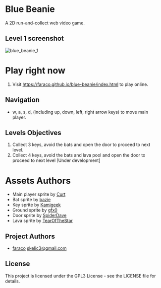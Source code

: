 # Blue Beanie

A 2D run-and-collect web video game.

## Level 1 screenshot

![blue_beanie_1](https://user-images.githubusercontent.com/24475030/34360413-9db68dd6-ea9b-11e7-839c-646e9b486ebd.png)

# Play right now

1. Visit https://faraco.github.io/blue-beanie/index.html to play online.

## Navigation

* w, a, s, d, (including up, down, left, right arrow keys) to move main player.

## Levels Objectives
1. Collect 3 keys, avoid the bats and open the door to proceed to next level.
2. Collect 4 keys, avoid the bats and lava pool and open the door to proceed to next level [Under development]

# Assets Authors

* Main player sprite by [Curt]( https://opengameart.org/content/rpg-character)
* Bat sprite by [bazie](https://opengameart.org/users/bagzie)
* Key sprite by [Kamigeek](https://opengameart.org/users/kamigeek)
* Ground sprite by [gfx0](https://opengameart.org/users/gfx0)
* Door sprite by [SpiderDave](https://opengameart.org/users/spiderdave)
* Lava sprite by [TearOfTheStar](https://opengameart.org/users/tearofthestar)

## Project Authors

* [faraco](https://github.com/faraco) <skelic3@gmail.com>
        
## License

This project is licensed under the GPL3 License - see the LICENSE file for details.
    
